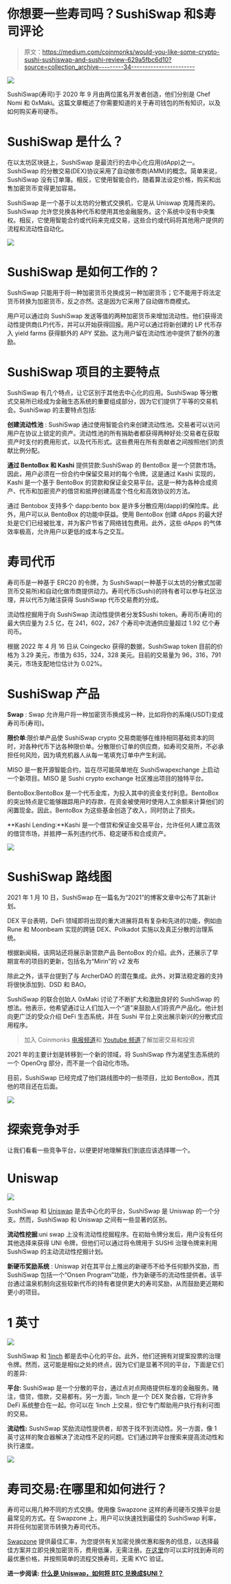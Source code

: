 # 你想要一些寿司吗？SushiSwap 和$寿司评论

> 原文：<https://medium.com/coinmonks/would-you-like-some-crypto-sushi-sushiswap-and-sushi-review-629a5fbc6d10?source=collection_archive---------34----------------------->

![](img/97a62e177bfdbebac0f89be05f571876.png)

SushiSwap(寿司)于 2020 年 9 月由两位匿名开发者创造，他们分别是 Chef Nomi 和 0xMaki。这篇文章概述了你需要知道的关于寿司钱包的所有知识，以及如何购买寿司硬币。

# SushiSwap 是什么？

在以太坊区块链上，SushiSwap 是最流行的去中心化应用(dApp)之一。SushiSwap 的分散交易(DEX)协议采用了自动做市商(AMM)的概念。简单来说，SushiSwap 没有订单簿。相反，它使用智能合约，随着算法设定价格，购买和出售加密货币变得更加容易。

SushiSwap 是一个基于以太坊的分散式交换机，它是从 Uniswap 克隆而来的。SushiSwap 允许您兑换各种代币和使用其他金融服务。这个系统中没有中央集权。相反，它使用智能合约或代码来完成交易，这些合约或代码将其他用户提供的流程和流动性自动化。

![](img/00aaa899f5a772299fb3464816c36f3b.png)

# SushiSwap 是如何工作的？

SushiSwap 只能用于将一种加密货币兑换成另一种加密货币；它不能用于将法定货币转换为加密货币，反之亦然。这是因为它采用了自动做市商模式。

用户可以通过向 SushiSwap 发送等值的两种加密货币来增加流动性。他们获得流动性提供商(LP)代币，并可以开始获得回报。用户可以通过将新创建的 LP 代币存入 yield farms 获得额外的 APY 奖励。这为用户留在流动性池中提供了额外的激励。

# SushiSwap 项目的主要特点

SushiSwap 有几个特点，让它区别于其他去中心化的应用。SushiSwap 等分散式交易所已经成为金融生态系统的重要组成部分，因为它们提供了平等的交易机会。SushiSwap 的主要特点包括:

**创建流动性池** : SushiSwap 通过使用智能合约来创建流动性池。交易者可以访问用户在协议上锁定的资产。流动性池的所有捐助者都获得两种好处:交易者在获取资产时支付的费用形式，以及代币形式。这些费用在所有贡献者之间按照他们的贡献比例分配。

**通过 BentoBox 和 Kashi** 提供贷款:SushiSwap 的 BentoBox 是一个贷款市场。因此，用户必须在一份合约中保留交易对的每个令牌。这是通过 Kashi 实现的，Kashi 是一个基于 BentoBox 的贷款和保证金交易平台。这是一种为各种合成资产、代币和加密资产的借贷和抵押创建高度个性化和高效协议的方法。

通过 Bentobox 支持多个 dapp:bento box 是许多分散应用(dapp)的保险库。此外，用户可以从 BentoBox 的功能中获益。使用 BentoBox 创建 dApps 的最大好处是它们已经被批准，并为客户节省了网络钱包费用。此外，这些 dApps 的气体效率极高，允许用户以更低的成本与之交互。

# 寿司代币

寿司币是一种基于 ERC20 的令牌，为 SushiSwap(一种基于以太坊的分散式加密货币交易所)和自动化做市商提供动力。寿司代币(Sushi)的持有者可以参与社区治理，并以代币为赌注获得 SushiSwap 代币交易费的分成。

流动性挖掘用于向 SushiSwap 流动性提供者分发$Sushi token。寿司币(寿司)的最大供应量为 2.5 亿，在 241，602，267 个寿司中流通供应量超过 1.92 亿个寿司币。

根据 2022 年 4 月 16 日从 Coingecko 获得的数据，SushiSwap token 目前的价格为 3.29 美元，市值为 635，324，328 美元。目前的交易量为 96，316，791 美元，市场支配地位估计为 0.02%。

# SushiSwap 产品

**Swap** : Swap 允许用户将一种加密货币换成另一种，比如将你的系绳(USDT)变成寿司币(寿司)。

**限价单**:限价单产品使 SushiSwap crypto 交易商能够在维持相同基础资本的同时，对各种代币下达各种限价单。分散限价订单的供应商，如寿司交易所，不必承担任何风险，因为填充机器人从每一笔填充订单中产生利润。

MISO 是一套开源智能合约，旨在尽可能简单地在 SushiSwapexchange 上启动一个新项目。MISO 是 Sushi crypto exchange 社区推出项目的独特平台。

BentoBox:BentoBox 是一个代币金库，为投入其中的资金支付利息。BentoBox 的突出特点是它能够跟踪用户的存款，在资金被使用时使用人工余额来计算他们的闲置现金。因此，BentoBox 为这些基金创造了收入，同时防止了损失。

**Kashi Lending:**Kashi 是一个借贷和保证金交易平台，允许任何人建立高效的借贷市场，并抵押一系列违约代币、稳定硬币和合成资产。

![](img/88cc8a5f0cafa6bbfe19d7536ee0141d.png)

# SushiSwap 路线图

2021 年 1 月 10 日，SushiSwap 在一篇名为“2021”的博客文章中公布了其新计划。

DEX 平台表明，DeFi 领域即将出现的重大进展将具有复杂和先进的功能，例如由 Rune 和 Moonbeam 实现的跨链 DEX、Polkadot 实施以及真正分散的治理系统。

根据新闻稿，该网站还将展示新贷款产品 BentoBox 的介绍。此外，还展示了早期宣布的项目的更新，包括名为“Mirin”的 v2 发布

除此之外，该平台提到了与 ArcherDAO 的潜在集成。此外，对算法稳定器的支持将很快添加到、DSD 和 BAO。

SushiSwap 的联合创始人 0xMaki 讨论了不断扩大和激励良好的 SushiSwap 的想法。他表示，他希望通过让人们加入一个“道”来鼓励人们将资产产品化。他计划向更广泛的受众介绍 DeFi 生态系统，并在 Sushi 平台上突出展示新兴的分散式应用程序。

> 加入 Coinmonks [电报频道](https://t.me/coincodecap)和 [Youtube 频道](https://www.youtube.com/c/coinmonks/videos)了解加密交易和投资

2021 年的主要计划是转移到一个新的领域，将 SushiSwap 作为渴望生态系统的一个 OpenOrg 部分，而不是一个自动化市场。

目前，SushiSwap 已经完成了他们路线图中的一些项目，比如 BentoBox，而其他的项目还在后面。

![](img/d9eb289dcba2ab786e17d62ee8db81fa.png)

# 探索竞争对手

让我们看看一些竞争平台，以便更好地理解我们到底应该选择哪一个。

# Uniswap

![](img/4d9606a1a43a6a16a44f408920c2c110.png)

SushiSwap 和 [Uniswap](https://uniswap.org/) 是去中心化的平台，SushiSwap 是 Uniswap 的一个分支。然而，SushiSwap 和 Uniswap 之间有一些显著的区别。

**流动性挖掘**:uni swap 上没有流动性挖掘程序。在初始令牌分发后，用户没有任何其他选择来获得 UNI 令牌，但他们可以通过将令牌用于 SUSHI 治理令牌来利用 SushiSwap 的主动流动性挖掘计划。

**新硬币奖励系统** : Uniswap 对在其平台上推出的新硬币不给予任何额外奖励，而 SushiSwap 包括一个“Onsen Program”功能，作为新硬币的流动性提供者。该平台通过温泉机制向这些较新代币的持有者提供更大的寿司奖励，从而鼓励更近期和更小的项目。

# 1 英寸

![](img/83593c62e1a7739add6630be6750a3f8.png)

SushiSwap 和 [1inch](https://1inch.io/) 都是去中心化的平台。此外，他们还拥有对提案投票的治理令牌。然而，这可能是相似之处的终点，因为它们是显著不同的平台，下面是它们的差异:

**平台:** SushiSwap 是一个分散的平台，通过点对点网络提供标准的金融服务。赌注，借贷，借款，交易都有。另一方面，1inch 是一个 DEX 聚合器，它将许多 DeFi 系统整合在一起。你可以在 1inch 上交易，但它专门帮助用户执行有利可图的交易。

**流动性:** SushiSwap 奖励流动性提供者，却苦于找不到流动性。另一方面，像 1 英寸这样的聚合器解决了流动性不足的问题。它们通过跨平台搜索来提高流动性和执行速度。

![](img/2156c1947856d433b63bcae3559613f4.png)

# 寿司交易:在哪里和如何进行？

寿司可以用几种不同的方式交换。使用像 Swapzone 这样的寿司硬币交换平台是最常见的方式。在 Swapzone 上，用户可以快速找到最佳的 SushiSwap 利率，并将任何加密货币转换为寿司代币。

[Swapzone](https://swapzone.io/) 提供最佳汇率，为您提供有关加密兑换优惠和服务的信息，以选择最佳方案并立即兑换加密货币，费用低廉，无需注册。[在这里](https://swapzone.io/currencies/sushiswap)你可以实时找到寿司的最优惠价格，并按照简单的流程交换寿司，无需 KYC 验证。

**进一步阅读:** [**什么是 Uniswap，如何将 BTC 兑换成$UNI？**](/@swapzone/what-is-uniswap-and-how-to-exchange-btc-to-uni-17c47014d760)